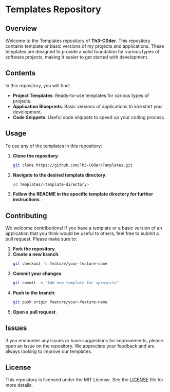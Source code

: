 # Templates Repository

## Overview

Welcome to the Templates repository of **Th3-C0der**. This repository contains template or basic versions of my projects and applications. These templates are designed to provide a solid foundation for various types of software projects, making it easier to get started with development.

## Contents

In this repository, you will find:

- **Project Templates**: Ready-to-use templates for various types of projects.
- **Application Blueprints**: Basic versions of applications to kickstart your development.
- **Code Snippets**: Useful code snippets to speed up your coding process.

## Usage

To use any of the templates in this repository:

1. **Clone the repository**:
   ```bash
   git clone https://github.com/Th3-C0der/Templates.git
   ```
2. **Navigate to the desired template directory**:
   ```bash
   cd Templates/<template-directory>
   ```
3. **Follow the README in the specific template directory for further instructions**.

## Contributing

We welcome contributions! If you have a template or a basic version of an application that you think would be useful to others, feel free to submit a pull request. Please make sure to:

1. **Fork the repository**.
2. **Create a new branch**:
   ```bash
   git checkout -b feature/your-feature-name
   ```
3. **Commit your changes**:
   ```bash
   git commit -m "Add new template for <project>"
   ```
4. **Push to the branch**:
   ```bash
   git push origin feature/your-feature-name
   ```
5. **Open a pull request**.

## Issues

If you encounter any issues or have suggestions for improvements, please open an issue on the repository. We appreciate your feedback and are always looking to improve our templates.

## License

This repository is licensed under the MIT License. See the [LICENSE](LICENSE) file for more details.
